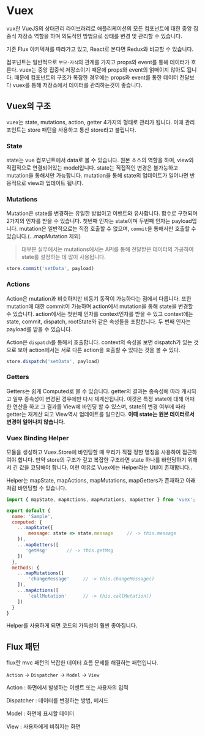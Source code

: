 # Vuex

vux란 VueJS의 상태관리 라이브러리로 애플리케이션의 모든 컴포넌트에 대한 중앙 집중식 저장소 역할을 하며 의도적인 방법으로 상태를 변경 및 관리할 수 있습니다.

기존 Flux 아키텍쳐를 따라가고 있고, React로 본다면 Redux와 비교할 수 있습니다.

컴포넌트는 일반적으로 `부모-자식`의 관계를 가지고 props와 event를 통해 데이터가 흐른다. vuex는 중앙 집중식 저장소이기 때문에 props와 event의 얽매이지 않아도 됩니다. 때문에 컴포넌트의 구조가 복잡한 경우에는 props와 event를 통한 데이터 전달보다 vuex를 통해 저장소에서 데이터를 관리하는것이 좋습니다.



## Vuex의 구조

vuex는 state, mutations, action, getter 4가지의 형태로 관리가 됩니다. 이때 관리 포인트는 store 패턴을 사용하고 통산 store라고 불립니다.



### State

state는 vue 컴포넌트에서 data로 볼 수 있습니다. 원본 소스의 역할을 하며, view와 직접적으로 연결되어있는 model입니다. state는 직접적인 변경은 불가능하고 mutation을 통해서만 가능합니다. mutation을 통해 state의 업데이트가 일어나면 반응적으로 view과 업데이트 됩니다.



### Mutations

Mutation은 state를 변경하는 유일한 방법이고 이밴트와 유사합니다. 함수로 구현되며 2가지의 인자를 받을 수 있습니다. 첫번째 인자는 state이며 두번째 인자는 payload입니다. mutation은 일반적으로는 직접 호출할 수 없으며, `commit`을 통해서만 호출할 수 있습니다.(...mapMutation 제외)

> 대부분 실무에서는 mutations에서는 API를 통해 전달받은 데이터의 가공하여 state를 설정하는 데 많이 사용됩니다.

```js
store.commit('setData', payload)
```



### Actions

Action은 mutation과 비슷하지만 비동기 동작이 가능하다는 점에서 다릅니다. 또한 mutation에 대한 commit이 가능하며 action에서 mutation을 통해 state을 변경할 수 있습니다. action에서는 첫번째 인자를 context인자를 받을 수 있고 context에는 state, commit, dispatch, rootState와 같은 속성들을 포함합니다. 두 번째 인자는 payload를 받을 수 있습니다.

Action은 `dispatch`를 통해서 호출합니다. context의 속성을 보면 dispatch가 있는 것으로 보아 action에서는 서로 다른 action을 호출할 수 있다는 것을 볼 수 있다.

```js
store.dispatch('setData', payload)
```



### Getters

Getters는 쉽게 Computed로 볼 수 있습니다. getter의 결과는 종속성에 따라 캐시되고 일부 종속성이 변경된 경우에만 다시 재계산됩니다. 이것은 특정 state에 대해 어떠한 연산을 하고 그 결과를 View에 바인딩 할 수 있스며, state의 변경 여부에 따라 getter는 재계산 되고 View역시 업데이트를 일으킨다. **이때 state는 원본 데이터로서 변경이 일어나지 않습니다.**



### Vuex Binding Helper

모듈을 생성하고 Vuex.Store에 바인딩할 때 우리가 직접 정한 명칭을 사용하여 접근하여야 합니다. 만약 store의 구조가 깊고 복잡한 구조라면 state 하나를 바인딩하기 위해서 긴 값을 코딩해야 합니다. 이런 이유로 Vuex에는 Helper라는 Util이 존재합니다..

Helper는 mapState, mapActions, mapMutations, mapGetters가 존재하고 아래처럼 바인딩할 수 있습니다.

```js
import { mapState, mapActions, mapMutations, mapGetter } from 'vuex';

export default {
  name: 'Sample',
  computed: {
    ...mapState({
        message: state => state.message     // -> this.message
    }),
    ...mapGetters([
       'getMsg'       // -> this.getMsg
    ])
  },
  methods: {
    ...mapMutations([
        'changeMessage'     // -> this.changeMessage()
    ]),
    ...mapActions([
        'callMutation'      // -> this.callMutation()
    ])
  }
}
```

Helper를 사용하게 되면 코드의 가독성이 훨씬 좋아집니다.





## Flux 패턴

flux란 mvc 패턴의 복잡한 데이터 흐름 문제를 해결하는 패턴입니다.

`Action` -> `Dispatcher` -> `Model` -> `View`

Action : 화면에서 발생하는 이밴트 또는 사용자의 입력

Dispatcher : 데이터를 변경하는 방법, 메서드

Model : 화면에 표시할 데이터

View : 사용자에게 비춰지는 화면